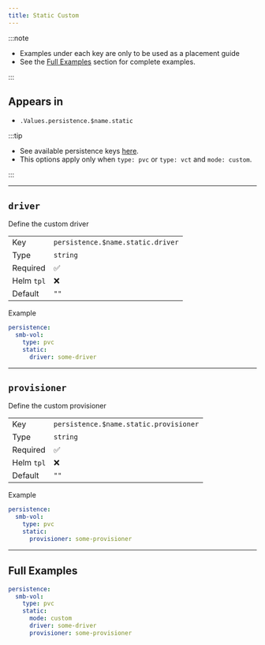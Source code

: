 ```yaml
---
title: Static Custom
---
```


:::note

- Examples under each key are only to be used as a placement guide
- See the [Full Examples](/general/common/persistence/pvc-vct/static-custom#full-examples) section for complete examples.

:::

## Appears in

- `.Values.persistence.$name.static`

:::tip

- See available persistence keys [here](/general/common/persistence).
- This options apply only when `type: pvc` or `type: vct` and `mode: custom`.

:::

---

## `driver`

Define the custom driver

|            |                                   |
| ---------- | --------------------------------- |
| Key        | `persistence.$name.static.driver` |
| Type       | `string`                          |
| Required   | ✅                                |
| Helm `tpl` | ❌                                |
| Default    | `""`                              |

Example

```yaml
persistence:
  smb-vol:
    type: pvc
    static:
      driver: some-driver
```

---

## `provisioner`

Define the custom provisioner

|            |                                        |
| ---------- | -------------------------------------- |
| Key        | `persistence.$name.static.provisioner` |
| Type       | `string`                               |
| Required   | ✅                                     |
| Helm `tpl` | ❌                                     |
| Default    | `""`                                   |

Example

```yaml
persistence:
  smb-vol:
    type: pvc
    static:
      provisioner: some-provisioner
```

---

## Full Examples

```yaml
persistence:
  smb-vol:
    type: pvc
    static:
      mode: custom
      driver: some-driver
      provisioner: some-provisioner
```
